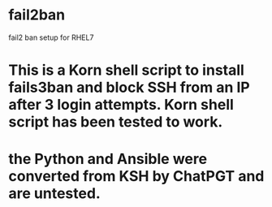 # fail2ban
fail2 ban setup  for RHEL7
# This is a Korn shell script to install fails3ban and block SSH from an IP after 3 login attempts. Korn shell script has been tested to work.
# the Python and Ansible were converted from KSH by ChatPGT and are untested.
